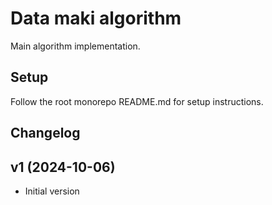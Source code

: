 # Data maki algorithm

Main algorithm implementation.

## Setup

Follow the root monorepo README.md for setup instructions.

## Changelog

## v1 (2024-10-06)

- Initial version
